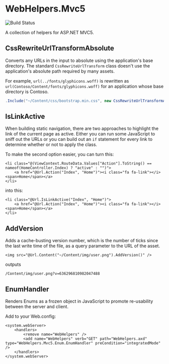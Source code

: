 # WebHelpers.Mvc5

![Build Status](https://coshea.visualstudio.com/_apis/public/build/definitions/c4f53986-29b5-45cd-b130-b074bbc802b0/4/badge)

A collection of helpers for ASP.NET MVC5.

## CssRewriteUrlTransformAbsolute

Converts any URLs in the input to absolute using the application's base directory.
The standard `CssRewriteUrlTransform` class doesn't use the application's absolute path required
by many assets.

For example, `url(../fonts/glyphicons.woff)` is rewritten as
`url(Contoso/Content/fonts/glyphicons.woff)` for an application whose base directory is Contoso.

```cs
.Include("~/Content/css/bootstrap.min.css", new CssRewriteUrlTransformAbsolute())
```

## IsLinkActive

When building static navigation, there are two approaches to highlight the link of the current page
as active. Either you can run some JavaScript to sniff out the URLs or you can build out an `if` statement
for every link to determine whether or not to apply the class.

To make the second option easier, you can turn this:

```cshtml
<li class="@(ViewContext.RouteData.Values["Action"].ToString() == nameof(HomeController.Index) ? "active" : "")">
    <a href="@Url.Action("Index", "Home")"><i class="fa fa-link"></i> <span>Home</span></a>
</li>
```

into this:

```cshtml
<li class="@Url.IsLinkActive("Index", "Home")">
    <a href="@Url.Action("Index", "Home")"><i class="fa fa-link"></i> <span>Home</span></a>
</li>
```

## AddVersion

Adds a cache-busting version number, which is the number of ticks since the last write time of the file,
as a query parameter to the URL of the asset.

```cshtml
<img src="@Url.Content("~/Content/img/user.png").AddVersion()" />
```

outputs

```
/Content/img/user.png?v=636296810982047488
```

## EnumHandler

Renders Enums as a frozen object in JavaScript to promote re-usability between the server and client.

Add to your Web.config:

```
<system.webServer>
    <handlers>
        <remove name="WebHelpers" />
        <add name="WebHelpers" verb="GET" path="WebHelpers.axd" type="WebHelpers.Mvc5.Enum.EnumHandler" preCondition="integratedMode" />
    </handlers>
</system.webServer>
```
